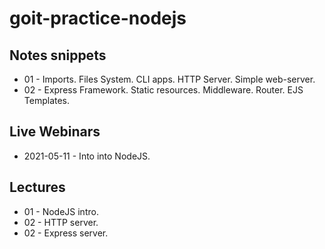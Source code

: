 # goit-practice-nodejs

## Notes snippets

- 01 - Imports. Files System. CLI apps. HTTP Server. Simple web-server.
- 02 - Express Framework. Static resources. Middleware. Router. EJS Templates.

## Live Webinars

- 2021-05-11 - Into into NodeJS.

## Lectures

- 01 - NodeJS intro.
- 02 - HTTP server.
- 02 - Express server.
